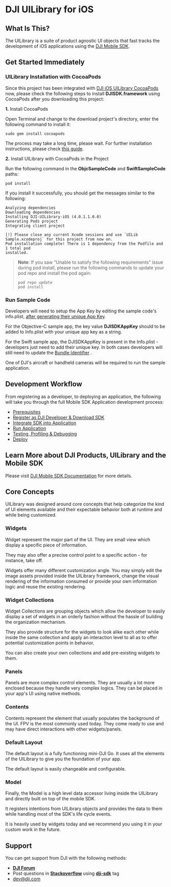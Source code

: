 # DJI UILibrary for iOS

## What Is This?

The UILibrary is a suite of product agnostic UI objects that fast tracks the development of iOS applications using the [DJI Mobile SDK](http://developer.dji.com/mobile-sdk/).

## Get Started Immediately

### UILibrary Installation with CocoaPods

Since this project has been integrated with [DJI iOS UILibrary CocoaPods](https://cocoapods.org/pods/DJI-UILibrary-iOS) now, please check the following steps to install **DJISDK.framework** using CocoaPods after you downloading this project:

**1.** Install CocoaPods

Open Terminal and change to the download project's directory, enter the following command to install it:

~~~
sudo gem install cocoapods
~~~

The process may take a long time, please wait. For further installation instructions, please check [this guide](https://guides.cocoapods.org/using/getting-started.html#getting-started).

**2.** Install UILibrary with CocoaPods in the Project

Run the following command in the **ObjcSampleCode** and **SwiftSampleCode** paths:

~~~
pod install
~~~

If you install it successfully, you should get the messages similar to the following:

~~~
Analyzing dependencies
Downloading dependencies
Installing DJI-UILibrary-iOS (4.0.1.1.0.0)
Generating Pods project
Integrating client project

[!] Please close any current Xcode sessions and use `UILib Sample.xcodeproj` for this project from now on.
Pod installation complete! There is 1 dependency from the Podfile and 1 total pod
installed.
~~~

> **Note**: If you saw "Unable to satisfy the following requirements" issue during pod install, please run the following commands to update your pod repo and install the pod again:
>
> ~~~
> pod repo update
> pod install
> ~~~

### Run Sample Code

Developers will need to setup the App Key by editing the sample code's info.plist, [after generating their unique App Key](https://developer.dji.com/mobile-sdk/documentation/quick-start/index.html#generate-an-app-key).

For the Objective-C sample app, the key value **DJISDKAppKey** should to be added to Info.plist with your unique app key as a string.  

For the Swift sample app, the DJISDKAppKey is present in the Info.plist - developers just need to add their unique key.
In both cases developers will still need to update the [Bundle Identifier](http://developer.dji.com/user/mobile-sdk/ios-configuration/) .


One of DJI's aircraft or handheld cameras will be required to run the sample application.  

## Development Workflow

From registering as a developer, to deploying an application, the following will take you through the full Mobile SDK Application development process:

- [Prerequisites](https://developer.dji.com/mobile-sdk/documentation/application-development-workflow/workflow-prerequisits.html)
- [Register as DJI Developer & Download SDK](https://developer.dji.com/mobile-sdk/documentation/application-development-workflow/workflow-register.html)
- [Integrate SDK into Application](https://developer.dji.com/mobile-sdk/documentation/application-development-workflow/workflow-integrate.html)
- [Run Application](https://developer.dji.com/mobile-sdk/documentation/application-development-workflow/workflow-run.html)
- [Testing, Profiling & Debugging](https://developer.dji.com/mobile-sdk/documentation/application-development-workflow/workflow-testing.html)
- [Deploy](https://developer.dji.com/mobile-sdk/documentation/application-development-workflow/workflow-deploy.html)

## Learn More about DJI Products, UILibrary and the Mobile SDK

Please visit [DJI Mobile SDK Documentation](https://developer.dji.com/mobile-sdk/documentation/introduction/index.html) for more details.

## Core Concepts
UILibrary was designed around core concepts that help categorize the kind of UI elements available and their expectable behavior both at runtime and while being customized.

### Widgets
Widget represent the major part of the UI. They are small view which display a specific piece of information.

They may also offer a precise control point to a specific action - for instance, take off.

Widgets offer many different customization angle. You may simply edit the image assets provided inside the UILibrary framework, change the visual rendering of the information consumed or provide your own information logic and reuse the existing rendering.

### Widget Collections
Widget Collections are grouping objects which allow the developer to easily display a set of widgets in an orderly fashion without the hassle of building the organization mechanism.

They also provide structure for the widgets to look alike each other while inside the same collection and apply an interaction level to all as to offer potential customization points in behavior.

You can also create your own collections and add pre-existing widgets to them.

### Panels
Panels are more complex control elements. They are usually a lot more enclosed because they handle very complex logics.
They can be placed in your app's UI using native methods.

### Contents
Contents represent the element that usually populates the background of the UI.
FPV is the most commonly used today.
They come ready to use and may have direct interactions with other widgets/panels.


### Default Layout
The default layout is a fully functioning mini-DJI Go.
It uses all the elements of the UILibrary to give you the foundation of your app.

The default layout is easily changeable and configurable.

### Model
Finally, the Model is a high level data accessor living inside the UILibrary and directly built on top of the mobile SDK.

It registers intentions from UILibrary objects and provides the data to them while handling most of the SDK's life cycle events.

It is heavily used by widgets today and we recommend you using it in your custom work in the future.

## Support

You can get support from DJI with the following methods:

- [**DJI Forum**](http://forum.dev.dji.com/en)
- Post questions in [**Stackoverflow**](http://stackoverflow.com) using [**dji-sdk**](http://stackoverflow.com/questions/tagged/dji-sdk) tag
- dev@dji.com
